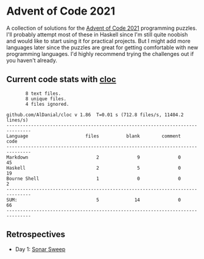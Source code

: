 # Advent of Code 2021

A collection of solutions for the [Advent of Code 2021](https://adventofcode.com/2021/) programming puzzles. I'll probably attempt most of these in Haskell since I'm still quite noobish and would like to start using it for practical projects. But I might add more languages later since the puzzles are great for getting comfortable with new programming languages. I'd highly recommend trying the challenges out if you haven't already.

## Current code stats with [cloc](https://github.com/AlDanial/cloc)

```
       8 text files.
       8 unique files.
       4 files ignored.

github.com/AlDanial/cloc v 1.86  T=0.01 s (712.8 files/s, 11404.2 lines/s)
-------------------------------------------------------------------------------
Language                     files          blank        comment           code
-------------------------------------------------------------------------------
Markdown                         2              9              0             45
Haskell                          2              5              0             19
Bourne Shell                     1              0              0              2
-------------------------------------------------------------------------------
SUM:                             5             14              0             66
-------------------------------------------------------------------------------
```

## Retrospectives

* Day 1: [Sonar Sweep](https://github.com/DestyNova/advent_of_code_2021/blob/main/day1/retro.md)

